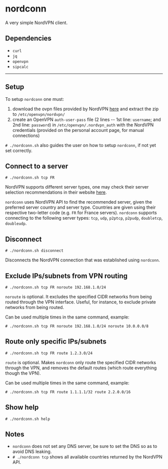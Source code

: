 # nordconn

A very simple NordVPN client.

## Dependencies

- `curl`
- `jq`
- `openvpn`
- `sipcalc`

---

## Setup

To setup `nordconn` one must:

1. download the ovpn files provided by NordVPN [here](https://downloads.nordcdn.com/configs/archives/servers/ovpn.zip) and extract the zip to `/etc/openvpn/nordvpn/`
2. create an OpenVPN `auth-user-pass` file (2 lines -- 1st line: `username`; and 2nd line: `password`) in `/etc/openvpn/.nordvpn_auth` with the NordVPN credentials (provided on the personal account page, for manual connections)

`# ./nordconn.sh` also guides the user on how to setup `nordconn`, if not yet set correctly.

## Connect to a server

`# ./nordconn.sh tcp FR`

NordVPN supports different server types, one may check their server selection recommendations in their website [here](https://nordvpn.com/servers/tools/).

`nordconn` uses NordVPN API to find the recommended server, given the preferred server country and server type.
Countries are given using their respective two-letter code (e.g. `FR` for France servers).
`nordconn` supports connecting to the following server types: `tcp`, `udp`, `p2ptcp`, `p2pudp`, `doubletcp`, `doubleudp`.

## Disconnect

`# ./nordconn.sh disconnect`

Disconnects the NordVPN connection that was established using `nordconn`.

## Exclude IPs/subnets from VPN routing

`# ./nordconn.sh tcp FR noroute 192.168.1.0/24`

`noroute` is optional.
It excludes the specified CIDR networks from being routed through the VPN interface.
Useful, for instance, to exclude private networks from being routed.

Can be used multiple times in the same command, example:

`# ./nordconn.sh tcp FR noroute 192.168.1.0/24 noroute 10.0.0.0/8`

## Route only specific IPs/subnets

`# ./nordconn.sh tcp FR route 1.2.3.0/24`

`route` is optional.
Makes `nordconn` only route the specified CIDR networks through the VPN, and removes the default routes (which route everything though the VPN).

Can be used multiple times in the same command, example:

`# ./nordconn.sh tcp FR route 1.1.1.1/32 route 2.2.0.0/16`

## Show help

`# ./nordconn.sh help`

## Notes

- `nordconn` does not set any DNS server, be sure to set the DNS so as to avoid DNS leaking.
- `# ./nordconn tcp` shows all available countries returned by the NordVPN API.
